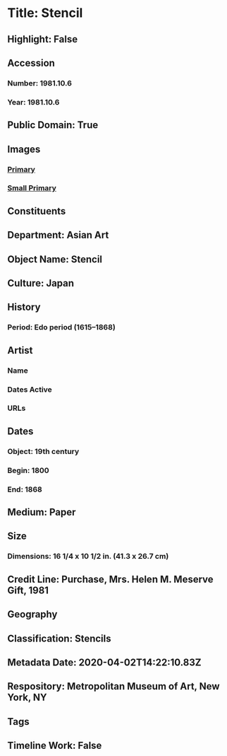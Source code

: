 # Title: Stencil
## Highlight: False
## Accession
### Number: 1981.10.6
### Year: 1981.10.6
## Public Domain: True
## Images
### [Primary](https://images.metmuseum.org/CRDImages/as/original/DP13810.jpg)
### [Small Primary](https://images.metmuseum.org/CRDImages/as/web-large/DP13810.jpg)
## Constituents
## Department: Asian Art
## Object Name: Stencil
## Culture: Japan
## History
### Period: Edo period (1615–1868)
## Artist
### Name
### Dates Active
### URLs
## Dates
### Object: 19th century
### Begin: 1800
### End: 1868
## Medium: Paper
## Size
### Dimensions: 16 1/4 x 10 1/2 in. (41.3 x 26.7 cm)
## Credit Line: Purchase, Mrs. Helen M. Meserve Gift, 1981
## Geography
## Classification: Stencils
## Metadata Date: 2020-04-02T14:22:10.83Z
## Respository: Metropolitan Museum of Art, New York, NY
## Tags
## Timeline Work: False
